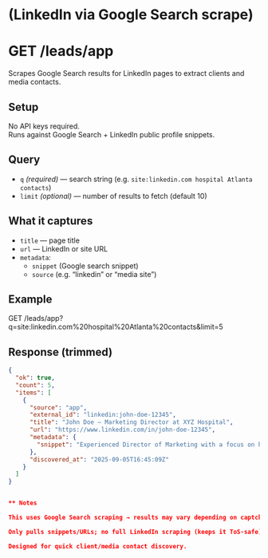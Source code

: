 # (LinkedIn via Google Search scrape)

# GET /leads/app

Scrapes Google Search results for LinkedIn pages to extract clients and media contacts.

## Setup
No API keys required.  
Runs against Google Search + LinkedIn public profile snippets.

## Query
- `q` *(required)* — search string (e.g. `site:linkedin.com hospital Atlanta contacts`)
- `limit` *(optional)* — number of results to fetch (default 10)

## What it captures
- `title` — page title
- `url` — LinkedIn or site URL
- `metadata`:
  - `snippet` (Google search snippet)
  - `source` (e.g. “linkedin” or “media site”)

## Example
GET /leads/app?q=site:linkedin.com%20hospital%20Atlanta%20contacts&limit=5

## Response (trimmed)
```json
{
  "ok": true,
  "count": 5,
  "items": [
    {
      "source": "app",
      "external_id": "linkedin:john-doe-12345",
      "title": "John Doe – Marketing Director at XYZ Hospital",
      "url": "https://www.linkedin.com/in/john-doe-12345",
      "metadata": {
        "snippet": "Experienced Director of Marketing with a focus on healthcare..."
      },
      "discovered_at": "2025-09-05T16:45:09Z"
    }
  ]
}


** Notes

This uses Google Search scraping → results may vary depending on captchas and rate limits.

Only pulls snippets/URLs; no full LinkedIn scraping (keeps it ToS-safe).

Designed for quick client/media contact discovery.